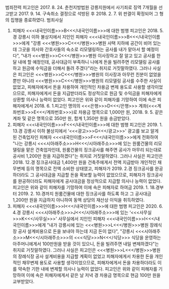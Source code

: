범죄전력
피고인은 2017. 8. 24. 춘천지방법원 강릉지원에서 사기죄로 징역 7개월을 선고받고 2017. 9. 14. 구속취소 결정으로 석방된 후 2018. 2. 7. 위 판결이 확정되어 그 형의 집행을 종료하였다.
범죄사실
1. 피해자 <<<내국인이름>>>B<<</내국인이름>>>에 대한 범행
피고인은 2018. 5.경 강릉시 이하 불상지에서 지인인 피해자 <<<내국인이름>>>B<<</내국인이름>>>에게 "강릉 <<<병원>>>C<<</병원>>>병원 사택 지하에 공간이 비어 있는데 그곳을 의사와 간호사들의 숙소로 리모델링하는 공사를 내가 맡아서 할 예정이다", "내가 <<<병원>>>C<<</병원>>>병원 이사장하고 잘 알고 있고 공사를 한 달 내에 할 예정인데, 공사대금이 부족하니 나에게 돈을 빌려주면 리모델링 공사를 하고 원금에 수익금을 더해서 돌려 주겠다"라는 취지로 거짓말하였다.
그러나 사실은 피고인은 <<<병원>>>C<<</병원>>>병원의 이사장과 아무런 친분이 없었을 뿐만 아니라 <<<병원>>>C<<</병원>>>병원의 리모델링 공사를 수주한 사실이 없었고, 피해자에게서 돈을 차용하여 개인적인 차용금 변제 용도로 사용할 생각이었으므로, 피해자에게서 돈을 지급받더라도 정상적으로 원금 및 수익금을 피해자에게 상환할 의사나 능력이 없었다.
피고인은 위와 같이 피해자를 기망하여 이에 속은 피해자에게서 2018. 6. 1.피고인 명의의 <<<은행>>>D<<</은행>>> 계좌(<<<계좌번호>>>E<<</계좌번호>>>)로 차용금 명목으로 1,000만 원, 2018. 9. 5. 같은 계좌 및 같은 명목으로 350만 원, 합계 1,350만 원을 송금받았다.
2. 피해자 <<<내국인이름>>>F<<</내국인이름>>>에 대한 범행
피고인은 2019. 1. 13.경 강릉시 이하 불상지에서 ‘<<<광고>>>G<<</광고>>>' 광고를 보고 알게 된 건축업자인 피해자 <<<내국인이름>>>F<<</내국인이름>>>에게 전화하여 "나는 강릉시 <<<시아래주소>>>H<<</시아래주소>>>에 있는 원룸건물의 리모델링을 맡은 건축업자인데, 원룸건물의 징크공사를 해주면 공사가 마무리 되는대로 공사비 1,200만 원을 지급하겠다"는 취지로 거짓말하였다.
그러나 사실은 피고인은 2018. 12.경 징크공사대금 1,400만 원을 건축주에게서 전액 지급받아 개인적인 채무변제 등의 명목으로 전액 소비한 상태였고, 피해자가 2019. 2.경 징크공사를 완공하더라도 그 공사대금을 지급할 돈을 확보할 능력이 없었으므로, 피해자가 징크공사를 완공하더라도 피해자에게 공사대금을 정상적으로 지급할 의사나 능력이 없었다.
피고인은 위와 같이 피해자를 기망하여 이에 속은 피해자로 하여금 2019. 1. 18.경부터 2019. 2. 10.경까지 원룸건물에 대한 징크공사를 하도록 하고 그 공사대금 1,200만 원을 지급하지 아니하여 동액 상당의 재산상 이익을 취득하였다.
3. 피해자 <<<내국인이름>>>I<<</내국인이름>>>에 대한 범행
피고인은 2020. 6. 4.경 강릉시 <<<시아래주소>>>J<<</시아래주소>>>에 있는 ‘<<<사무실>>>K<<</사무실>>>' 사무실에서 지인인 피해자 <<<내국인이름>>>I<<</내국인이름>>>에게 "내가 강릉시에 있는 <<<병원>>>L<<</병원>>>병원 장례식장 공사 설계비용으로 돈을 보내야 하는데 지금 돈이 없다", "강릉시 <<<시아래주소>>>M<<</시아래주소>>>의 <<<식당>>>N<<</식당>>> 식당을 운영하는 아주머니에게서 100만원을 받을 것이 있으니, 돈을 빌려주면 내일 변제하겠다"는 취지로 거짓말하였다.
그러나 사실은 피고인은 <<<병원>>>L<<</병원>>>병원의 장례식장 공사 설계비용을 지급할 계획이 없었고 피해자에게서 차용한 돈을 개인적인 채무변제 용도로 사용할 생각이었으므로, 피해자에게서 돈을 차용하더라도 이를 약속한 기한 내에 변제할 의사나 능력이 없었다.
피고인은 위와 같이 피해자를 기망하여 이에 속은 피해자에게서 같은 날 저녁 경 차용금 명목으로 현금 100만 원을 교부받았다.